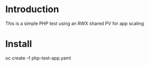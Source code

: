 # Introduction

This is a simple PHP test using an RWX shared PV for app scaling

# Install

oc create -f php-test-app.yaml
